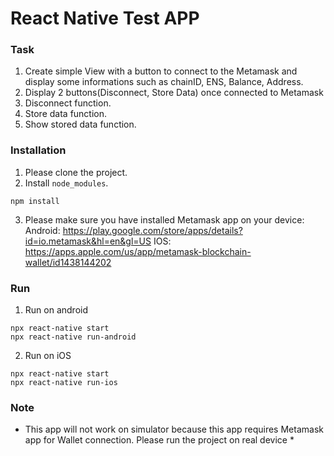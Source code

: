 # React Native Test APP

### Task
1. Create simple View with a button to connect to the Metamask and display some informations such as chainID, ENS, Balance, Address.
2. Display 2 buttons(Disconnect, Store Data) once connected to Metamask
3. Disconnect function.
4. Store data function.
5. Show stored data function.

### Installation
1. Please clone the project.
2. Install `node_modules`.
```
npm install
```
3. Please make sure you have installed Metamask app on your device:
Android: https://play.google.com/store/apps/details?id=io.metamask&hl=en&gl=US
IOS: https://apps.apple.com/us/app/metamask-blockchain-wallet/id1438144202

### Run
1. Run on android
```
npx react-native start
npx react-native run-android
```
2. Run on iOS
```
npx react-native start
npx react-native run-ios
```
### Note 
* This app will not work on simulator because this app requires Metamask app for Wallet connection. Please run the project on real device *
